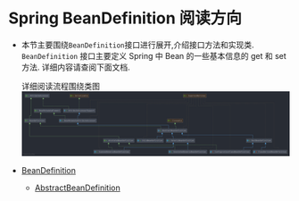 # Spring BeanDefinition 阅读方向
- 本节主要围绕`BeanDefinition`接口进行展开,介绍接口方法和实现类. 
    `BeanDefinition` 接口主要定义 Spring 中 Bean 的一些基本信息的 get 和 set 方法. 
    详细内容请查阅下面文档.
    
    详细阅读流程围绕类图
    ![BeanDefinition](./images/BeanDefinition.png)
    
    
- [BeanDefinition](Spring-BeanDefinition.md)
    - [AbstractBeanDefinition](Spring-AbstractBeanDefinition.md)
